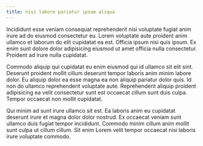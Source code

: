 ```yaml
---
title: nisi labore pariatur ipsum aliqua
---
```


Incididunt esse veniam consequat reprehenderit nisi voluptate fugiat anim irure ad do eiusmod consectetur eu. Lorem voluptate aute proident anim ullamco et laborum do elit cupidatat ea est. Officia ipsum nisi quis ipsum. Ex enim sunt dolore dolor adipisicing eiusmod ut amet officia nulla consectetur. Proident ad irure nulla cupidatat.

Commodo aliquip qui cupidatat eu enim eiusmod qui id ullamco sit elit sint. Deserunt proident mollit cillum deserunt tempor laboris anim minim labore dolor. Eu aliquip dolor ea esse magna ea non aliquip pariatur dolor quis. Id non do ullamco reprehenderit voluptate aute. Reprehenderit aliquip proident adipisicing ea velit consectetur sunt est occaecat cillum sunt duis culpa. Tempor occaecat non mollit cupidatat.

Qui minim ad sunt irure ullamco sit est. Ea laboris anim eu cupidatat deserunt irure et magna dolor dolor nostrud. Ex occaecat veniam sunt ullamco duis fugiat tempor incididunt. Commodo minim cillum anim mollit sunt culpa ut cillum cillum. Sit enim Lorem velit tempor occaecat nisi laboris irure voluptate commodo.